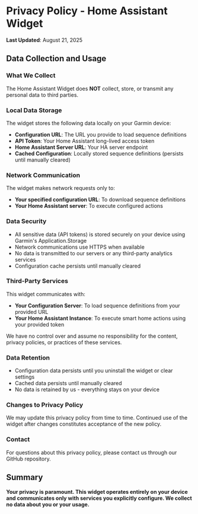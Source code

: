 # Privacy Policy - Home Assistant Widget

**Last Updated**: August 21, 2025

## Data Collection and Usage

### What We Collect
The Home Assistant Widget does **NOT** collect, store, or transmit any personal data to third parties.

### Local Data Storage
The widget stores the following data locally on your Garmin device:
- **Configuration URL**: The URL you provide to load sequence definitions
- **API Token**: Your Home Assistant long-lived access token
- **Home Assistant Server URL**: Your HA server endpoint
- **Cached Configuration**: Locally stored sequence definitions (persists until manually cleared)

### Network Communication
The widget makes network requests only to:
- **Your specified configuration URL**: To download sequence definitions
- **Your Home Assistant server**: To execute configured actions

### Data Security
- All sensitive data (API tokens) is stored securely on your device using Garmin's Application.Storage
- Network communications use HTTPS when available
- No data is transmitted to our servers or any third-party analytics services
- Configuration cache persists until manually cleared

### Third-Party Services
This widget communicates with:
- **Your Configuration Server**: To load sequence definitions from your provided URL
- **Your Home Assistant Instance**: To execute smart home actions using your provided token

We have no control over and assume no responsibility for the content, privacy policies, or practices of these services.

### Data Retention
- Configuration data persists until you uninstall the widget or clear settings
- Cached data persists until manually cleared
- No data is retained by us - everything stays on your device

### Changes to Privacy Policy
We may update this privacy policy from time to time. Continued use of the widget after changes constitutes acceptance of the new policy.

### Contact
For questions about this privacy policy, please contact us through our GitHub repository.

## Summary
**Your privacy is paramount. This widget operates entirely on your device and communicates only with services you explicitly configure. We collect no data about you or your usage.**
